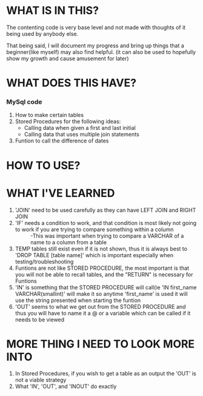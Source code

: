 # WHAT IS IN THIS?
The contenting code is very base level and not made with thoughts of it being used by anybody else. 

That being said, I will document my progress and bring up things that a beginner(like myself) may also find helpful.
(it can also be used to hopefully show my growth and cause amusement for later)

# WHAT DOES THIS HAVE?
<h3>MySql code</h3>
<ol> 
<li>How to make certain tables</li>

<li>Stored Procedures for the following ideas: 
<ul>
  <li>Calling data when given a first and last initial</li>
  <li>Calling data that uses multiple join statements</li>
</ul> </li>
<li>Funtion to call the difference of dates</li>
</ol>

# HOW TO USE?


# WHAT I'VE LEARNED
<ol>
  <li>'JOIN' need to be used carefully as they can have LEFT JOIN and RIGHT JOIN</li>
  <li>'IF' needs a condition to work, and that condition is most likely not going to work if you are trying to compare something within a column</li>
  <dd>-This was important when trying to compare a VARCHAR of a name to a column from a table</dd>
  <li>TEMP tables still exist even if it is not shown, thus it is always best to 'DROP TABLE [table name]' which is important especially when testing/troubleshooting</li>
  <li>Funtions are not like STORED PROCEDURE, the most important is that you will not be able to recall tables, and the "RETURN" is necessary for Funtions</li>
  <li>'IN' is something that the STORED PROCEDURE will call(ie 'IN first_name VARCHAR(smallint)' will make it so anytime 'first_name' is used it will use the string presented when starting the funtion</li>
  <li>'OUT' seems to what we get out from the STORED PROCEDURE and thus you will have to name it a @ or a variable which can be called if it needs to be viewed</li>
</ol>

# MORE THING I NEED TO LOOK MORE INTO
<ol>
  <li>In Stored Procedures, if you wish to get a table as an output the 'OUT' is not a viable strategy</li>
  <li>What 'IN', 'OUT', and 'INOUT' do exactly</li>
  </ol>
